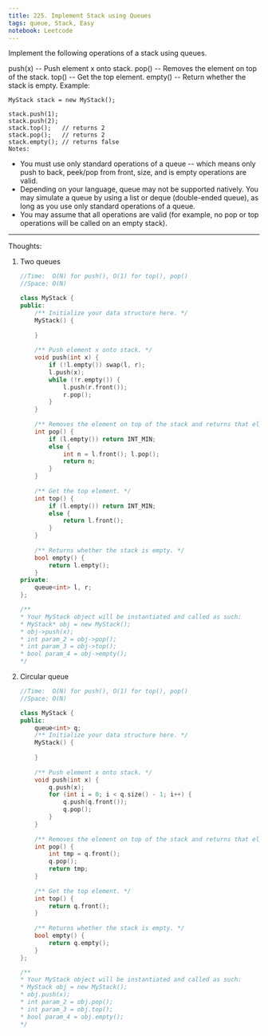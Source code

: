 ```yaml
---
title: 225. Implement Stack using Queues
tags: queue, Stack, Easy
notebook: Leetcode
---
```


Implement the following operations of a stack using queues.

push(x) -- Push element x onto stack.
pop() -- Removes the element on top of the stack.
top() -- Get the top element.
empty() -- Return whether the stack is empty.
Example:
```
MyStack stack = new MyStack();

stack.push(1);
stack.push(2);  
stack.top();   // returns 2
stack.pop();   // returns 2
stack.empty(); // returns false
Notes:
```
- You must use only standard operations of a queue -- which means only push to back, peek/pop from front, size, and is empty operations are valid.
- Depending on your language, queue may not be supported natively. You may simulate a queue by using a list or deque (double-ended queue), as long as you use only standard operations of a queue.
- You may assume that all operations are valid (for example, no pop or top operations will be called on an empty stack).

----------
Thoughts:
1. Two queues
    ```c++
    //Time:  O(N) for push(), O(1) for top(), pop()
    //Space: O(N)

    class MyStack {
    public:
        /** Initialize your data structure here. */
        MyStack() {
            
        }
        
        /** Push element x onto stack. */
        void push(int x) {
            if (!l.empty()) swap(l, r);
            l.push(x);
            while (!r.empty()) {
                l.push(r.front());
                r.pop();
            }
        }
        
        /** Removes the element on top of the stack and returns that element. */
        int pop() {
            if (l.empty()) return INT_MIN;
            else {
                int n = l.front(); l.pop();
                return n;
            }
        }
        
        /** Get the top element. */
        int top() {
            if (l.empty()) return INT_MIN;
            else {
                return l.front();
            }
        }
        
        /** Returns whether the stack is empty. */
        bool empty() {
            return l.empty();
        }
    private:
        queue<int> l, r;
    };

    /**
    * Your MyStack object will be instantiated and called as such:
    * MyStack* obj = new MyStack();
    * obj->push(x);
    * int param_2 = obj->pop();
    * int param_3 = obj->top();
    * bool param_4 = obj->empty();
    */
    ```

2. Circular queue
    ```c++
    //Time:  O(N) for push(), O(1) for top(), pop()
    //Space: O(N)

    class MyStack {
    public:
        queue<int> q;
        /** Initialize your data structure here. */
        MyStack() {
            
        }
        
        /** Push element x onto stack. */
        void push(int x) {
            q.push(x);
            for (int i = 0; i < q.size() - 1; i++) {
                q.push(q.front());
                q.pop();
            }
        }
        
        /** Removes the element on top of the stack and returns that element. */
        int pop() {
            int tmp = q.front();
            q.pop();
            return tmp;
        }
        
        /** Get the top element. */
        int top() {
            return q.front();
        }
        
        /** Returns whether the stack is empty. */
        bool empty() {
            return q.empty();
        }
    };

    /**
    * Your MyStack object will be instantiated and called as such:
    * MyStack obj = new MyStack();
    * obj.push(x);
    * int param_2 = obj.pop();
    * int param_3 = obj.top();
    * bool param_4 = obj.empty();
    */
    ```